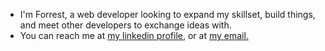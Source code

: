 - I'm Forrest, a web developer looking to expand my skillset, build things, and meet other developers to exchange ideas with. 
- You can reach me at [my linkedin profile](https://www.linkedin.com/in/forrest-mullenax/), or at [my email.](fcmbox2@gmail.com)

